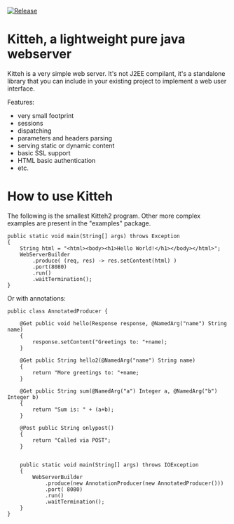 [![Release](https://jitpack.io/v/msx80/kitteh.svg)](https://jitpack.io/#msx80/kitteh)

Kitteh, a lightweight pure java webserver
==========================================

Kitteh is a very simple web server. It's not J2EE compilant, it's a 
standalone library that you can include in your existing project to
implement a web user interface.

Features:
* very small footprint
* sessions
* dispatching
* parameters and headers parsing
* serving static or dynamic content
* basic SSL support
* HTML basic authentication
* etc.

How to use Kitteh
==================

The following is the smallest Kitteh2 program. Other more complex examples 
are present in the "examples" package.

	public static void main(String[] args) throws Exception
	{
		String html = "<html><body><h1>Hello World!</h1></body></html>";
		WebServerBuilder
			.produce( (req, res) -> res.setContent(html) )
			.port(8080)
			.run()
			.waitTermination();
	}

Or with annotations:

    public class AnnotatedProducer {
	
		@Get public void hello(Response response, @NamedArg("name") String name)
		{
			response.setContent("Greetings to: "+name);
		}
		
		@Get public String hello2(@NamedArg("name") String name)
		{
			return "More greetings to: "+name;
		}
		
		@Get public String sum(@NamedArg("a") Integer a, @NamedArg("b") Integer b)
		{
			return "Sum is: " + (a+b);
		}
		
		@Post public String onlypost()
		{
			return "Called via POST";
		}
		
		
		public static void main(String[] args) throws IOException
		{
			WebServerBuilder
				.produce(new AnnotationProducer(new AnnotatedProducer()))
				.port( 8080)
				.run()
				.waitTermination();
		}
	}
